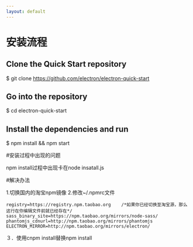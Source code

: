 ```yaml
---
layout: default
---
```

# 安装流程

## Clone the Quick Start repository
$ git clone https://github.com/electron/electron-quick-start

## Go into the repository
$ cd electron-quick-start

## Install the dependencies and run
$ npm install && npm start

#安装过程中出现的问题

npm install过程中出现卡在node insatall.js

#解决办法

1.切换国内的淘宝npm镜像
2.修改~/.npmrc文件
```
registry=https://registry.npm.taobao.org    /*如果你已经切换至淘宝源，那么这行在你编辑文件前就已经存在*/
sass_binary_site=https://npm.taobao.org/mirrors/node-sass/
phantomjs_cdnurl=http://npm.taobao.org/mirrors/phantomjs
ELECTRON_MIRROR=http://npm.taobao.org/mirrors/electron/
```

３．使用cnpm install替换npm install
